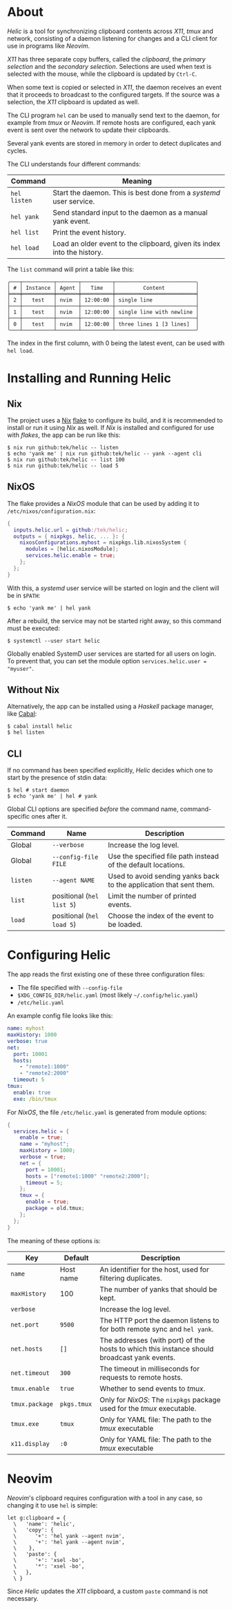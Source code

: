 # About

*Helic* is a tool for synchronizing clipboard contents across *X11*, *tmux* and network, consisting of a daemon
listening for changes and a CLI client for use in programs like *Neovim*.

*X11* has three separate copy buffers, called the *clipboard*, the *primary selection* and the *secondary selection*.
Selections are used when text is selected with the mouse, while the clipboard is updated by `Ctrl-C`.

When some text is copied or selected in *X11*, the daemon receives an event that it proceeds to broadcast to the
configured targets.
If the source was a selection, the *X11* clipboard is updated as well.

The CLI program `hel` can be used to manually send text to the daemon, for example from *tmux* or *Neovim*.
If remote hosts are configured, each yank event is sent over the network to update their clipboards.

Several yank events are stored in memory in order to detect duplicates and cycles.

The CLI understands four different commands:

|Command|Meaning|
|---|---|
|`hel listen`|Start the daemon. This is best done from a *systemd* user service.|
|`hel yank`|Send standard input to the daemon as a manual yank event.|
|`hel list`|Print the event history.|
|`hel load`|Load an older event to the clipboard, given its index into the history.|

The `list` command will print a table like this:

```
╭───┬──────────┬───────┬──────────┬──────────────────────────╮
│ # │ Instance │ Agent │   Time   │         Content          │
╞═══╪══════════╪═══════╪══════════╪══════════════════════════╡
│ 2 │   test   │ nvim  │ 12:00:00 │ single line              │
├───┼──────────┼───────┼──────────┼──────────────────────────┤
│ 1 │   test   │ nvim  │ 12:00:00 │ single line with newline │
├───┼──────────┼───────┼──────────┼──────────────────────────┤
│ 0 │   test   │ nvim  │ 12:00:00 │ three lines 1 [3 lines]  │
╰───┴──────────┴───────┴──────────┴──────────────────────────╯
```

The index in the first column, with 0 being the latest event, can be used with `hel load`.

# Installing and Running Helic

## Nix

The project uses a [Nix] [flake] to configure its build, and it is recommended to install or run it using *Nix* as well.
If *Nix* is installed and configured for use with *flakes*, the app can be run like this:

```shell
$ nix run github:tek/helic -- listen
$ echo 'yank me' | nix run github:tek/helic -- yank --agent cli
$ nix run github:tek/helic -- list 100
$ nix run github:tek/helic -- load 5
```

## NixOS

The flake provides a *NixOS* module that can be used by adding it to `/etc/nixos/configuration.nix`:

```nix
{
  inputs.helic.url = github:/tek/helic;
  outputs = { nixpkgs, helic, ... }: {
    nixosConfigurations.myhost = nixpkgs.lib.nixosSystem {
      modules = [helic.nixosModule];
      services.helic.enable = true;
    };
  };
}
```

With this, a *systemd* user service will be started on login and the client will be in `$PATH`:

```shell
$ echo 'yank me' | hel yank
```

After a rebuild, the service may not be started right away, so this command must be executed:

```shell
$ systemctl --user start helic
```

Globally enabled SystemD user services are started for all users on login.
To prevent that, you can set the module option `services.helic.user = "myuser"`.

## Without Nix

Alternatively, the app can be installed using a *Haskell* package manager, like [Cabal]:

```shell
$ cabal install helic
$ hel listen
```

## CLI

If no command has been specified explicitly, *Helic* decides which one to start by the presence of stdin data:

```shell
$ hel # start daemon
$ echo 'yank me' | hel # yank
```

Global CLI options are specified *before* the command name, command-specific ones after it.

|Command|Name|Description|
|---|---|---|
|Global|`--verbose`|Increase the log level.|
|Global|`--config-file FILE`|Use the specified file path instead of the default locations.|
|`listen`|`--agent NAME`|Used to avoid sending yanks back to the application that sent them.|
|`list`|positional (`hel list 5`)|Limit the number of printed events.|
|`load`|positional (`hel load 5`)|Choose the index of the event to be loaded.|

# Configuring Helic

The app reads the first existing one of these three configuration files:

* The file specified with `--config-file`
* `$XDG_CONFIG_DIR/helic.yaml` (most likely `~/.config/helic.yaml`)
* `/etc/helic.yaml`

An example config file looks like this:

```yaml
name: myhost
maxHistory: 1000
verbose: true
net:
  port: 10001
  hosts:
    - "remote1:1000"
    - "remote2:2000"
  timeout: 5
tmux:
  enable: true
  exe: /bin/tmux
```

For *NixOS*, the file `/etc/helic.yaml` is generated from module options:

```nix
{
  services.helic = {
    enable = true;
    name = "myhost";
    maxHistory = 1000;
    verbose = true;
    net = {
      port = 10001;
      hosts = ["remote1:1000" "remote2:2000"];
      timeout = 5;
    };
    tmux = {
      enable = true;
      package = old.tmux;
    };
  };
}
```

The meaning of these options is:

|Key|Default|Description|
|---|---|---|
|`name`|Host name|An identifier for the host, used for filtering duplicates.|
|`maxHistory`|100|The number of yanks that should be kept.|
|`verbose`||Increase the log level.|
|`net.port`|`9500`|The HTTP port the daemon listens to for both remote sync and `hel yank`.|
|`net.hosts`|`[]`|The addresses (with port) of the hosts to which this instance should broadcast yank events.|
|`net.timeout`|`300`|The timeout in milliseconds for requests to remote hosts.|
|`tmux.enable`|`true`|Whether to send events to *tmux*.|
|`tmux.package`|`pkgs.tmux`|Only for *NixOS*: The `nixpkgs` package used for the *tmux* executable.|
|`tmux.exe`|`tmux`|Only for YAML file: The path to the *tmux* executable|
|`x11.display`|`:0`|Only for YAML file: The path to the *tmux* executable|

# Neovim

*Neovim*'s clipboard requires configuration with a tool in any case, so changing it to use `hel` is simple:

```vim
let g:clipboard = {
  \   'name': 'helic',
  \   'copy': {
  \      '+': 'hel yank --agent nvim',
  \      '+': 'hel yank --agent nvim',
  \    },
  \   'paste': {
  \      '+': 'xsel -bo',
  \      '*': 'xsel -bo',
  \   },
  \ }
```

Since *Helic* updates the *X11* clipboard, a custom `paste` command is not necessary.

[Nix]: https://nixos.org/learn.html
[flake]: https://nixos.org/manual/nix/unstable/command-ref/new-cli/nix3-flake.html
[Cabal]: https://cabal.readthedocs.io
